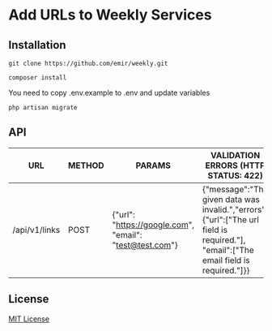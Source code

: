 Add URLs to Weekly Services
=================

Installation
------------

```
git clone https://github.com/emir/weekly.git
```

```
composer install
```

You need to copy .env.example to .env and update variables

```
php artisan migrate
```

API
------------

| URL 	| METHOD 	| PARAMS 	| VALIDATION ERRORS (HTTP STATUS: 422) 	| SUCCESS CODE 	|
|---------------	|--------	|---------------------------------------------------------	|-------------------------------------------------------------------------------------------------------------------------------------	|--------------	|
| /api/v1/links 	| POST 	| {"url": "https://google.com", "email": "test@test.com"} 	| {"message":"The given data was invalid.","errors":{"url":["The url field is required."], "email":["The email field is required."]}} 	| 201 	|


License
-------------

[MIT License](http://emir.mit-license.org/)